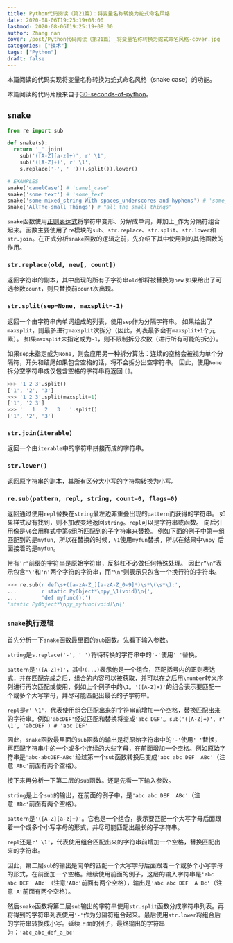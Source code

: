 ```yaml
---
title: Python代码阅读（第21篇）：将变量名称转换为蛇式命名风格
date: 2020-08-06T19:25:19+08:00
lastmod: 2020-08-06T19:25:19+08:00
author: Zhang nan
cover: /post/Python代码阅读（第21篇）_将变量名称转换为蛇式命名风格-cover.jpg
categories: ["技术"]
tags: ["Python"]
draft: false
---
```


本篇阅读的代码实现将变量名称转换为蛇式命名风格（snake case）的功能。

本篇阅读的代码片段来自于[30-seconds-of-python](https://github.com/30-seconds/30-seconds-of-python)。

<!--more-->

## `snake`

```python
from re import sub

def snake(s):
  return '_'.join(
    sub('([A-Z][a-z]+)', r' \1',
    sub('([A-Z]+)', r' \1',
    s.replace('-', ' '))).split()).lower()

# EXAMPLES
snake('camelCase') # 'camel_case'
snake('some text') # 'some_text'
snake('some-mixed_string With spaces_underscores-and-hyphens') # 'some_mixed_string_with_spaces_underscores_and_hyphens'
snake('AllThe-small Things') # "all_the_small_things"
```

`snake`函数使用[正则表达式](https://docs.python.org/zh-cn/3.8/library/re.html#module-re)将字符串变形、分解成单词，并加上`_`作为分隔符组合起来。函数主要使用了`re`模块的`sub`、`str.replace`、`str.split`、`str.lower`和`str.join`。在正式分析`snake`函数的逻辑之前，先介绍下其中使用到的其他函数的作用。

### `str.replace(old, new[, count])`

返回字符串的副本，其中出现的所有子字符串`old`都将被替换为`new` 如果给出了可选参数`count`，则只替换前`count`次出现。

### `str.split(sep=None, maxsplit=-1)`

返回一个由字符串内单词组成的列表，使用`sep`作为分隔字符串。 如果给出了`maxsplit`，则最多进行`maxsplit`次拆分（因此，列表最多会有`maxsplit+1`个元素）。 如果`maxsplit`未指定或为`-1`，则不限制拆分次数（进行所有可能的拆分）。

如果`sep`未指定或为`None`，则会应用另一种拆分算法：连续的空格会被视为单个分隔符，开头和结尾如果包含空格的话，将不会拆分出空字符串。 因此，使用`None`拆分空字符串或仅包含空格的字符串将返回 `[]`。

```python
>>> '1 2 3'.split()
['1', '2', '3']
>>> '1 2 3'.split(maxsplit=1)
['1', '2 3']
>>> '   1   2   3   '.split()
['1', '2', '3']
```

### `str.join(iterable)`

返回一个由`iterable`中的字符串拼接而成的字符串。

### `str.lower()`

返回原字符串的副本，其所有区分大小写的字符均转换为小写。

### `re.sub(pattern, repl, string, count=0, flags=0)`

返回通过使用`repl`替换在`string`最左边非重叠出现的`pattern`而获得的字符串。 如果样式没有找到，则不加改变地返回`string`。`repl`可以是字符串或函数。 向后引用像是`\6`会用样式中第`6`组所匹配到的子字符串来替换。 例如下面的例子中第一组匹配到的是`myfun`，所以在替换的时候，`\1`使用`myfun`替换，所以在结果中`\npy_`后面接着的是`myfun`。

带有`'r'`前缀的字符串是原始字符串，反斜杠不必做任何特殊处理。 因此`r”\n”`表示包含`'\'`和`'n'`两个字符的字符串，而`"\n"`则表示只包含一个换行符的字符串。 

```python
>>> re.sub(r'def\s+([a-zA-Z_][a-zA-Z_0-9]*)\s*\(\s*\):',
...        r'static PyObject*\npy_\1(void)\n{',
...        'def myfunc():')
'static PyObject*\npy_myfunc(void)\n{'
```

### `snake`执行逻辑

首先分析一下`snake`函数最里面的`sub`函数。先看下输入参数。

`string`是`s.replace('-', ' ')`将待转换的字符串中的`'-'`使用`' '`替换。

`pattern`是`'([A-Z]+)'`，其中`(...)`表示他是一个组合，匹配括号内的正则表达式，并在匹配完成之后，组合的内容可以被获取，并可以在之后用`\number`转义序列进行再次匹配或使用，例如上个例子中的`\1`。`'([A-Z]+)'`的组合表示要匹配一个或多个大写字母，并尽可能匹配出最长的子字符串。

`repl`是`r' \1'`，代表使用组合匹配出来的字符串前增加一个空格，替换匹配出来的字符串。例如`'abcDEF'`经过匹配和替换将变成`'abc DEF'`。`sub('([A-Z]+)', r' \1', 'abcDEF') # 'abc DEF'`

因此，`snake`函数最里面的`sub`函数的输出是将原始字符串中的`'-'`使用`' '`替换，再匹配字符串中的一个或多个连续的大些字母，在前面增加一个空格。例如原始字符串是`'abc-abcDEF-ABc'`经过第一个`sub`函数转换后变成`'abc abc DEF  ABc'`（注意`'ABc'`前面有两个空格）。

接下来再分析一下第二层的`sub`函数。还是先看一下输入参数。

`string`是上个`sub`的输出，在前面的例子中，是`'abc abc DEF  ABc'`（注意`'ABc'`前面有两个空格）。

`pattern`是`'([A-Z][a-z]+)'`。它也是一个组合，表示要匹配一个大写字母后面跟着一个或多个小写字母的形式，并尽可能匹配出最长的子字符串。

`repl`还是`r' \1'`，代表使用组合匹配出来的字符串前增加一个空格，替换匹配出来的字符串。

因此，第二层`sub`的输出是简单的匹配一个大写字母后面跟着一个或多个小写字母的形式，在前面加一个空格。继续使用前面的例子，这层的输入字符串是`'abc abc DEF  ABc'`（注意`'ABc'`前面有两个空格），输出是`'abc abc DEF  A Bc'`（注意`'A'`前面有两个空格）。

然后`snake`函数将第二层`sub`输出的字符串使用`str.split`函数分成字符串列表。再将得到的字符串列表使用`'-'`作为分隔符组合起来。最后使用`str.lower`将组合后的字符串转换成小写。延续上面的例子，最终输出的字符串为：`'abc_abc_def_a_bc'`